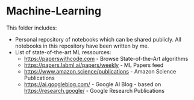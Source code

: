 # Machine-Learning

This folder includes:
  - Personal repository of notebooks which can be shared publicly. All notebooks in this repository have been written by me.
  - List of state-of-the-art ML ressources:
      - https://paperswithcode.com - Browse State-of-the-Art algorithms
      - https://papers.labml.ai/papers/weekly - ML Papers feed
      - https://www.amazon.science/publications - Amazon Science Publications
      - https://ai.googleblog.com/ - Google AI Blog - based on https://research.google/ - Google Research Publications
